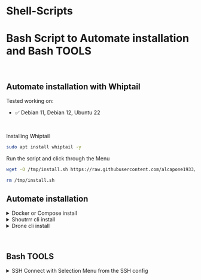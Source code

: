 # Shell-Scripts
# Bash Script to Automate installation and Bash TOOLS

&nbsp;

## Automate installation with Whiptail

Tested working on:

* :white_check_mark: Debian 11, Debian 12, Ubuntu 22

&nbsp;

Installing Whiptail

```bash
sudo apt install whiptail -y
```
Run the script and click through the Menu

```bash
wget -O /tmp/install.sh https://raw.githubusercontent.com/alcapone1933/shell-scripts/master/install.sh && sudo bash /tmp/install.sh

rm /tmp/install.sh
```

## Automate installation

<details>
<summary markdown="span">Docker or Compose install</summary>

&nbsp;

Tested working on:

* :white_check_mark: Debian 11, Debian 12, Ubuntu 22

&nbsp;

### Docker and Compose install on DEBIAN
```bash
wget -q -O - \
https://raw.githubusercontent.com/alcapone1933/shell-scripts/master/install/docker-and-compose-debian-install.sh | sudo bash
```

### Docker and Compose install on UBUNTU
```bash
wget -q -O - \
https://raw.githubusercontent.com/alcapone1933/shell-scripts/master/install/docker-and-compose-ubuntu-install.sh | sudo bash
```

### Docker install on DEBIAN
```bash
wget -q -O - \
https://raw.githubusercontent.com/alcapone1933/shell-scripts/master/install/docker-debian-install.sh | sudo bash
```

### Docker install on UBUNTU
```bash
wget -q -O - \
https://raw.githubusercontent.com/alcapone1933/shell-scripts/master/install/docker-ubuntu-install.sh | sudo bash
```

### Docker Compose install and update
```bash
wget -q -O - \
https://raw.githubusercontent.com/alcapone1933/shell-scripts/master/install/docker-compose-install.sh | sudo bash
```
</details>

<details>
<summary markdown="span">Shoutrrr cli install</summary>

&nbsp;

Tested working on:

* :white_check_mark: Debian 11, Debian 12, Ubuntu 22
* Supported platforms for the Script:
  - linux/386
  - linux/amd64
  - linux/arm
  - linux/arm64

&nbsp;

### Shoutrrr cli install
```bash
wget -q -O - \
https://raw.githubusercontent.com/alcapone1933/shell-scripts/master/install/shoutrrr-cli-install.sh | sudo bash -s -- --install
```

### Shoutrrr cli update
```bash
wget -q -O - \
https://raw.githubusercontent.com/alcapone1933/shell-scripts/master/install/shoutrrr-cli-install.sh | sudo bash -s -- --update
```
### Shoutrrr cli remove
```bash
wget -q -O - \
https://raw.githubusercontent.com/alcapone1933/shell-scripts/master/install/shoutrrr-cli-install.sh | sudo bash -s -- --remove
```
### Shoutrrr cli manuel download
```bash
wget -q -O shoutrrr-cli-install.sh \
https://raw.githubusercontent.com/alcapone1933/shell-scripts/master/install/shoutrrr-cli-install.sh

chmod +x shoutrrr-cli-install.sh

./shoutrrr-cli-install.sh
```

</details>

<details>
<summary markdown="span">Drone cli install</summary>

&nbsp;

Tested working on:

* :white_check_mark: Debian 11, Debian 12, Ubuntu 22
* Supported platforms for the Script:
  - linux/amd64
  - linux/arm
  - linux/arm64
  - linux/ppc64le

&nbsp;

### Drone cli install
```bash
wget -q -O - \
https://raw.githubusercontent.com/alcapone1933/shell-scripts/master/install/drone-cli-install.sh | sudo bash -s -- --install
```

### Drone cli update
```bash
wget -q -O - \
https://raw.githubusercontent.com/alcapone1933/shell-scripts/master/install/drone-cli-install.sh | sudo bash -s -- --update
```
### Drone cli remove
```bash
wget -q -O - \
https://raw.githubusercontent.com/alcapone1933/shell-scripts/master/install/drone-cli-install.sh | sudo bash -s -- --remove
```
### Drone cli manuel download
```bash
wget -q -O drone-cli-install.sh \
https://raw.githubusercontent.com/alcapone1933/shell-scripts/master/install/drone-cli-install.sh

chmod +x drone-cli-install.sh

./drone-cli-install.sh
```

</details>

&nbsp;

## Bash TOOLS


<details>
<summary markdown="span">SSH Connect with Selection Menu from the SSH config</summary>

### SSH CONFIG DEMO
```txt
# ~/.ssh/config
# /home/user/.ssh/config
# /home/foo/.ssh/config
# /root/.ssh/config
Host demo-1
  HostName domain.com
  User foo
  Port 1111
  IdentityFile ~/.ssh/id_ed25519
Host demo-2
  HostName 10.10.10.10
  User root
  Port 22
  IdentityFile ~/.ssh/id_ed25519
Host demo-3
  HostName 1.1.1.1
  User foo
  Port 22
  IdentityFile ~/.ssh/id_ed25519
```

### Download
```bash
curl -sSL \
https://raw.githubusercontent.com/alcapone1933/shell-scripts/master/tools/ssh-host-connect.sh \
> ~/ssh-host-connect.sh && chmod +x ~/ssh-host-connect.sh
```
Or with Wiptail
```bash
curl -sSL \
https://raw.githubusercontent.com/alcapone1933/shell-scripts/master/tools/ssh-host-connect-whiptail.sh \
> ~/ssh-host-connect-whiptail.sh && chmod +x ~/ssh-host-connect-whiptail.sh
```
### Usage
```txt
$ ./ssh-host-connect.sh

[ 1 ] - demo-1
[ 2 ] - demo-2
[ 3 ] - demo-3

Select a SSH HOST: _1_

$ ssh demo-1
```
</details>

&nbsp;
